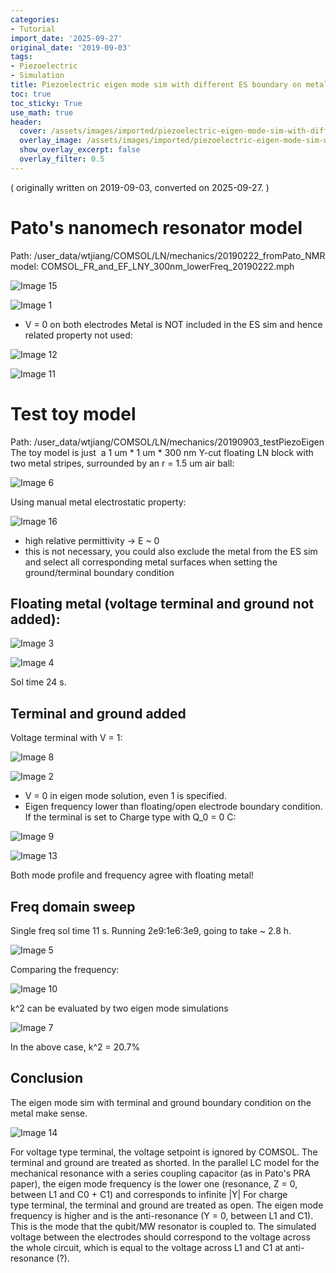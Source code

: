 ```yaml
---
categories:
- Tutorial
import_date: '2025-09-27'
original_date: '2019-09-03'
tags:
- Piezoelectric
- Simulation
title: Piezoelectric eigen mode sim with different ES boundary on metal
toc: true
toc_sticky: True
use_math: true
header:
  cover: /assets/images/imported/piezoelectric-eigen-mode-sim-with-different-es-boundary-on-metal/image2.png
  overlay_image: /assets/images/imported/piezoelectric-eigen-mode-sim-with-different-es-boundary-on-metal/image2.png
  show_overlay_excerpt: false
  overlay_filter: 0.5
---
```


( originally written on 2019-09-03, converted on 2025-09-27. )


# Pato's nanomech resonator model
Path: /user_data/wtjiang/COMSOL/LN/mechanics/20190222_fromPato_NMR
model: COMSOL_FR_and_EF_LNY_300nm_lowerFreq_20190222.mph

![Image 15](/assets/images/imported/piezoelectric-eigen-mode-sim-with-different-es-boundary-on-metal/image15.png)

![Image 1](/assets/images/imported/piezoelectric-eigen-mode-sim-with-different-es-boundary-on-metal/image1.png)

- V = 0 on both electrodes
Metal is NOT included in the ES sim and hence related property not used:

![Image 12](/assets/images/imported/piezoelectric-eigen-mode-sim-with-different-es-boundary-on-metal/image12.png)

![Image 11](/assets/images/imported/piezoelectric-eigen-mode-sim-with-different-es-boundary-on-metal/image11.png)

# Test toy model
Path: /user_data/wtjiang/COMSOL/LN/mechanics/20190903_testPiezoEigen
The toy model is just  a 1 um * 1 um * 300 nm Y-cut floating LN block with two metal stripes, surrounded by an r = 1.5 um air ball:

![Image 6](/assets/images/imported/piezoelectric-eigen-mode-sim-with-different-es-boundary-on-metal/image6.png)

Using manual metal electrostatic property:

![Image 16](/assets/images/imported/piezoelectric-eigen-mode-sim-with-different-es-boundary-on-metal/image16.png)

- high relative permittivity -\> E \~ 0
- this is not necessary, you could also exclude the metal from the ES sim and select all corresponding metal surfaces when setting the ground/terminal boundary condition
## Floating metal (voltage terminal and ground not added):

![Image 3](/assets/images/imported/piezoelectric-eigen-mode-sim-with-different-es-boundary-on-metal/image3.png)

![Image 4](/assets/images/imported/piezoelectric-eigen-mode-sim-with-different-es-boundary-on-metal/image4.png)

Sol time 24 s.
## Terminal and ground added
Voltage terminal with V = 1:

![Image 8](/assets/images/imported/piezoelectric-eigen-mode-sim-with-different-es-boundary-on-metal/image8.png)

![Image 2](/assets/images/imported/piezoelectric-eigen-mode-sim-with-different-es-boundary-on-metal/image2.png)

- V = 0 in eigen mode solution, even 1 is specified.
- Eigen frequency lower than floating/open electrode boundary condition.
If the terminal is set to Charge type with Q_0 = 0 C:

![Image 9](/assets/images/imported/piezoelectric-eigen-mode-sim-with-different-es-boundary-on-metal/image9.png)

![Image 13](/assets/images/imported/piezoelectric-eigen-mode-sim-with-different-es-boundary-on-metal/image13.png)

Both mode profile and frequency agree with floating metal!
## Freq domain sweep
Single freq sol time 11 s.
Running 2e9:1e6:3e9, going to take \~ 2.8 h.

![Image 5](/assets/images/imported/piezoelectric-eigen-mode-sim-with-different-es-boundary-on-metal/image5.png)

Comparing the frequency:

![Image 10](/assets/images/imported/piezoelectric-eigen-mode-sim-with-different-es-boundary-on-metal/image10.png)

k\^2 can be evaluated by two eigen mode simulations

![Image 7](/assets/images/imported/piezoelectric-eigen-mode-sim-with-different-es-boundary-on-metal/image7.png)

In the above case, k\^2 = 20.7%
## Conclusion
The eigen mode sim with terminal and ground boundary condition on the metal make sense.

![Image 14](/assets/images/imported/piezoelectric-eigen-mode-sim-with-different-es-boundary-on-metal/image14.png)

For voltage type terminal, the voltage setpoint is ignored by COMSOL. The terminal and ground are treated as shorted. In the parallel LC model for the mechanical resonance with a series coupling capacitor (as in Pato's PRA paper), the eigen mode frequency is the lower one (resonance, Z = 0, between L1 and C0 + C1) and corresponds to infinite |Y|
For charge type terminal, the terminal and ground are treated as open. The eigen mode frequency is higher and is the anti-resonance (Y = 0, between L1 and C1). This is the mode that the qubit/MW resonator is coupled to. The simulated voltage between the electrodes should correspond to the voltage across the whole circuit, which is equal to the voltage across L1 and C1 at anti-resonance (?).